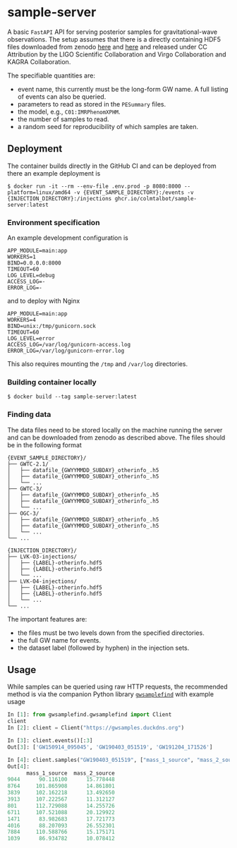 # sample-server

A basic `FastAPI` API for serving posterior samples for gravitational-wave observations.
The setup assumes that there is a directly containing HDF5 files downloaded from zenodo [here](https://zenodo.org/records/5546663) and [here](https://zenodo.org/records/6513631) and released under CC Attribution by the LIGO Scientific Collaboration and Virgo Collaboration and KAGRA Collaboration.

The specifiable quantities are:

- event name, this currently must be the long-form GW name. A full listing of events can also be queried.
- parameters to read as stored in the `PESummary` files.
- the model, e.g., `C01:IMRPhenomXPHM`.
- the number of samples to read.
- a random seed for reproducibility of which samples are taken.

## Deployment

The container builds directly in the GitHub CI and can be deployed from there an example deployment is

```console
$ docker run -it --rm --env-file .env.prod -p 8080:8000 --platform=linux/amd64 -v {EVENT_SAMPLE_DIRECTORY}:/events -v {INJECTION_DIRECTORY}:/injections ghcr.io/colmtalbot/sample-server:latest
```

### Environment specification

An example development configuration is

```
APP_MODULE=main:app
WORKERS=1
BIND=0.0.0.0:8000
TIMEOUT=60
LOG_LEVEL=debug
ACCESS_LOG=-
ERROR_LOG=-
```

and to deploy with Nginx

```
APP_MODULE=main:app
WORKERS=4
BIND=unix:/tmp/gunicorn.sock
TIMEOUT=60
LOG_LEVEL=error
ACCESS_LOG=/var/log/gunicorn-access.log
ERROR_LOG=/var/log/gunicorn-error.log
```

This also requires mounting the `/tmp` and `/var/log` directories.

### Building container locally

```console
$ docker build --tag sample-server:latest
```

### Finding data

The data files need to be stored locally on the machine running the server and can be downloaded from zenodo as described above.
The files should be in the following format

```
{EVENT_SAMPLE_DIRECTORY}/
├── GWTC-2.1/
│   ├── datafile_{GWYYMMDD_SUBDAY}_otherinfo_.h5
│   ├── datafile_{GWYYMMDD_SUBDAY}_otherinfo_.h5
│   └── ...
├── GWTC-3/
│   ├── datafile_{GWYYMMDD_SUBDAY}_otherinfo_.h5
│   ├── datafile_{GWYYMMDD_SUBDAY}_otherinfo_.h5
│   └── ...
├── OGC-3/
│   ├── datafile_{GWYYMMDD_SUBDAY}_otherinfo_.h5
│   ├── datafile_{GWYYMMDD_SUBDAY}_otherinfo_.h5
│   └── ...
└── ...

{INJECTION_DIRECTORY}/
├── LVK-O3-injections/
│   ├── {LABEL}-otherinfo.hdf5
│   ├── {LABEL}-otherinfo.hdf5
│   └── ...
├── LVK-O4-injections/
│   ├── {LABEL}-otherinfo.hdf5
│   ├── {LABEL}-otherinfo.hdf5
│   └── ...
└── ...
```

The important features are:
- the files must be two levels down from the specified directories.
- the full GW name for events.
- the dataset label (followed by hyphen) in the injection sets.

## Usage

While samples can be queried using raw HTTP requests, the recommended method is via the companion Python library [`gwsamplefind`](github.com/ColmTalbot/gwsamplefind) with example usage

```python
In [1]: from gwsamplefind.gwsamplefind import Client
client
In [2]: client = Client("https://gwsamples.duckdns.org")

In [3]: client.events()[:3]
Out[3]: ['GW150914_095045', 'GW190403_051519', 'GW191204_171526']

In [4]: client.samples("GW190403_051519", ["mass_1_source", "mass_2_source"], 10)
Out[4]: 
      mass_1_source  mass_2_source
9044      90.116100      15.778448
8764     101.865908      14.861801
3839     102.162218      13.492650
3913     107.222567      11.312127
801      112.729088      14.255726
6711     107.521088      20.129922
1471      83.982683      17.721773
4016      88.207093      26.552301
7884     110.588766      15.175171
1039      86.934782      10.078412
```
